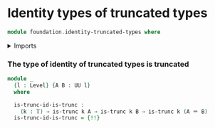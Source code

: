# Identity types of truncated types

```agda
module foundation.identity-truncated-types where
```

<details><summary>Imports</summary>

```agda
open import foundation.univalence
open import foundation.universe-levels

open import foundation-core.equivalences
open import foundation-core.identity-types
open import foundation-core.truncated-types
open import foundation-core.truncation-levels
```

</details>

### The type of identity of truncated types is truncated

```agda
module _
  {l : Level} {A B : UU l}
  where

  is-trunc-id-is-trunc :
    (k : 𝕋) → is-trunc k A → is-trunc k B → is-trunc k (A ＝ B)
  is-trunc-id-is-trunc = {!!}
```
